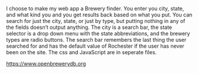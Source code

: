 I choose to make my web app a Brewery finder. You enter you city, state, and what kind you and you get results back based on what you put. You can search for just the city, state, or just by type, but putting nothing in any of the fields doesn’t output anything. The city is a search bar, the state selector is a drop down menu with the state abbreviations, and the brewery types are radio buttons. The search bar remembers the last thing the user searched for and has the default value of Rochester if the user has never been on the site. The css and JavaScript are in seperate files.

<https://www.openbrewerydb.org>
